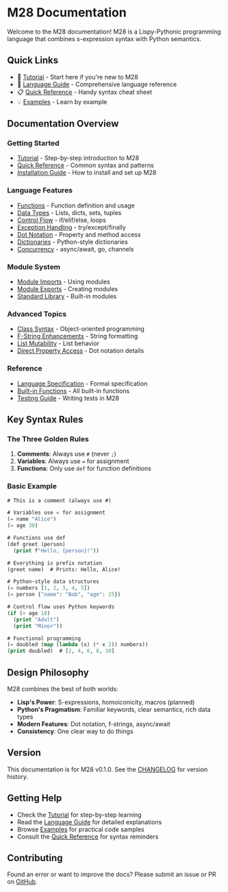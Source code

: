 # M28 Documentation

Welcome to the M28 documentation! M28 is a Lispy-Pythonic programming language that combines s-expression syntax with Python semantics.

## Quick Links

- 🚀 [Tutorial](tutorial.md) - Start here if you're new to M28
- 📖 [Language Guide](language-guide.md) - Comprehensive language reference
- 📋 [Quick Reference](quick-reference.md) - Handy syntax cheat sheet
- 💡 [Examples](../examples/README.md) - Learn by example

## Documentation Overview

### Getting Started
- [Tutorial](tutorial.md) - Step-by-step introduction to M28
- [Quick Reference](quick-reference.md) - Common syntax and patterns
- [Installation Guide](installation.md) - How to install and set up M28

### Language Features
- [Functions](features/functions.md) - Function definition and usage
- [Data Types](features/data-types.md) - Lists, dicts, sets, tuples
- [Control Flow](features/control-flow.md) - if/elif/else, loops
- [Exception Handling](features/exception-handling.md) - try/except/finally
- [Dot Notation](features/dot-notation.md) - Property and method access
- [Dictionaries](features/dictionaries.md) - Python-style dictionaries
- [Concurrency](features/concurrency.md) - async/await, go, channels

### Module System
- [Module Imports](module-import.md) - Using modules
- [Module Exports](module-exports.md) - Creating modules
- [Standard Library](stdlib.md) - Built-in modules

### Advanced Topics
- [Class Syntax](class-syntax.md) - Object-oriented programming
- [F-String Enhancements](features/fstring-enhancements.md) - String formatting
- [List Mutability](features/list-mutability.md) - List behavior
- [Direct Property Access](direct-property-access.md) - Dot notation details

### Reference
- [Language Specification](specification/language-specification.md) - Formal specification
- [Built-in Functions](builtins.md) - All built-in functions
- [Testing Guide](testing-guide.md) - Writing tests in M28

## Key Syntax Rules

### The Three Golden Rules
1. **Comments**: Always use `#` (never `;`)
2. **Variables**: Always use `=` for assignment
3. **Functions**: Only use `def` for function definitions

### Basic Example
```lisp
# This is a comment (always use #)

# Variables use = for assignment
(= name "Alice")
(= age 30)

# Functions use def
(def greet (person)
  (print f"Hello, {person}!"))

# Everything is prefix notation
(greet name)  # Prints: Hello, Alice!

# Python-style data structures
(= numbers [1, 2, 3, 4, 5])
(= person {"name": "Bob", "age": 25})

# Control flow uses Python keywords
(if (> age 18)
  (print "Adult")
  (print "Minor"))

# Functional programming
(= doubled (map (lambda (x) (* x 2)) numbers))
(print doubled)  # [2, 4, 6, 8, 10]
```

## Design Philosophy

M28 combines the best of both worlds:

- **Lisp's Power**: S-expressions, homoiconicity, macros (planned)
- **Python's Pragmatism**: Familiar keywords, clear semantics, rich data types
- **Modern Features**: Dot notation, f-strings, async/await
- **Consistency**: One clear way to do things

## Version

This documentation is for M28 v0.1.0. See the [CHANGELOG](../CHANGELOG.md) for version history.

## Getting Help

- Check the [Tutorial](tutorial.md) for step-by-step learning
- Read the [Language Guide](language-guide.md) for detailed explanations
- Browse [Examples](../examples/) for practical code samples
- Consult the [Quick Reference](quick-reference.md) for syntax reminders

## Contributing

Found an error or want to improve the docs? Please submit an issue or PR on [GitHub](https://github.com/mmichie/m28).